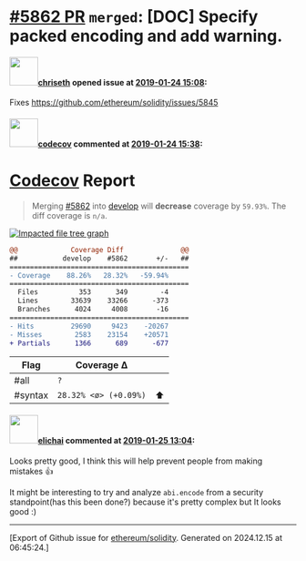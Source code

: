 # [\#5862 PR](https://github.com/ethereum/solidity/pull/5862) `merged`: [DOC] Specify packed encoding and add warning.

#### <img src="https://avatars.githubusercontent.com/u/9073706?v=4" width="50">[chriseth](https://github.com/chriseth) opened issue at [2019-01-24 15:08](https://github.com/ethereum/solidity/pull/5862):

Fixes https://github.com/ethereum/solidity/issues/5845

#### <img src="https://avatars.githubusercontent.com/in/254?v=4" width="50">[codecov](https://github.com/apps/codecov) commented at [2019-01-24 15:38](https://github.com/ethereum/solidity/pull/5862#issuecomment-457241922):

# [Codecov](https://codecov.io/gh/ethereum/solidity/pull/5862?src=pr&el=h1) Report
> Merging [#5862](https://codecov.io/gh/ethereum/solidity/pull/5862?src=pr&el=desc) into [develop](https://codecov.io/gh/ethereum/solidity/commit/e696cc4d3bf95a49c7fb3fdce8cc73f15024b4e5?src=pr&el=desc) will **decrease** coverage by `59.93%`.
> The diff coverage is `n/a`.

[![Impacted file tree graph](https://codecov.io/gh/ethereum/solidity/pull/5862/graphs/tree.svg?width=650&token=87PGzVEwU0&height=150&src=pr)](https://codecov.io/gh/ethereum/solidity/pull/5862?src=pr&el=tree)

```diff
@@             Coverage Diff              @@
##           develop    #5862       +/-   ##
============================================
- Coverage    88.26%   28.32%   -59.94%     
============================================
  Files          353      349        -4     
  Lines        33639    33266      -373     
  Branches      4024     4008       -16     
============================================
- Hits         29690     9423    -20267     
- Misses        2583    23154    +20571     
+ Partials      1366      689      -677
```

| Flag | Coverage Δ | |
|---|---|---|
| #all | `?` | |
| #syntax | `28.32% <ø> (+0.09%)` | :arrow_up: |

#### <img src="https://avatars.githubusercontent.com/u/2167860?v=4" width="50">[elichai](https://github.com/elichai) commented at [2019-01-25 13:04](https://github.com/ethereum/solidity/pull/5862#issuecomment-457566409):

Looks pretty good, I think this will help prevent people from making mistakes :+1: 

It might be interesting to try and analyze `abi.encode` from a security standpoint(has this been done?) because it's pretty complex but It looks good :)


-------------------------------------------------------------------------------



[Export of Github issue for [ethereum/solidity](https://github.com/ethereum/solidity). Generated on 2024.12.15 at 06:45:24.]
